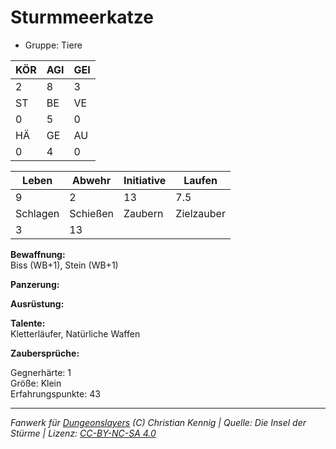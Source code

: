 # Sturmmeerkatze  
- Gruppe: Tiere  

| KÖR | AGI | GEI |  
| --- | --- | --- |  
| 2   | 8   | 3   |
| ST  | BE  | VE  |  
| 0   | 5   | 0   |
| HÄ  | GE  | AU  |  
| 0   | 4   | 0   |


| Leben    | Abwehr   | Initiative | Laufen     |
| -------- | -------- | ---------- | ---------- |
| 9        | 2        | 13         | 7.5        |
| Schlagen | Schießen | Zaubern    | Zielzauber |
| 3        | 13       |            |            |

**Bewaffnung:**  
Biss (WB+1), Stein (WB+1)

**Panzerung:**  


**Ausrüstung:**  


**Talente:**  
Kletterläufer, Natürliche Waffen

**Zaubersprüche:**  


Gegnerhärte: 1  
Größe: Klein  
Erfahrungspunkte: 43  



___
*Fanwerk für [Dungeonslayers](https://www.dungeonslayers.net/) (C) Christian Kennig | Quelle: Die Insel der Stürme | Lizenz: [CC-BY-NC-SA 4.0](https://creativecommons.org/licenses/by-nc-sa/4.0/deed.de)*